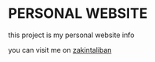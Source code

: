 # PERSONAL WEBSITE

this project is my personal website info

you can visit me on
[zakintaliban](http://steamcommunity.com/id/Zakintaliban)
